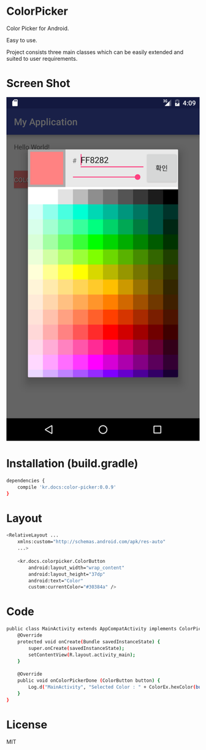 # ColorPicker
Color Picker for Android.

Easy to use. 

Project consists three main classes which can be easily extended and suited to user requirements.


# Screen Shot
<p align="center" >
<img src="https://raw.githubusercontent.com/ShockUtility/ColorPicker/master/Screenshot.png">
</p>

# Installation (build.gradle)
```sh
dependencies {
    compile 'kr.docs:color-picker:0.0.9'
}
```

# Layout
```sh
<RelativeLayout ...
    xmlns:custom="http://schemas.android.com/apk/res-auto"
    ...>

    <kr.docs.colorpicker.ColorButton
        android:layout_width="wrap_content"
        android:layout_height="37dp"
        android:text="Color" 
        custom:currentColor="#30384a" />
```

# Code
```sh
public class MainActivity extends AppCompatActivity implements ColorPickerFragment.ColorPickerListener {
    @Override
    protected void onCreate(Bundle savedInstanceState) {
        super.onCreate(savedInstanceState);
        setContentView(R.layout.activity_main);
    }

    @Override
    public void onColorPickerDone (ColorButton button) {
        Log.d("MainActivity", "Selected Color : " + ColorEx.hexColor(button.getCurrentColor()));
    }
}
```

# License
MIT
